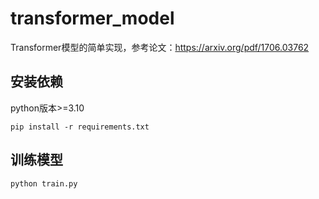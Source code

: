 # transformer_model
Transformer模型的简单实现，参考论文：https://arxiv.org/pdf/1706.03762

## 安装依赖
python版本>=3.10

```shell
pip install -r requirements.txt
```

## 训练模型
```shell
python train.py
```